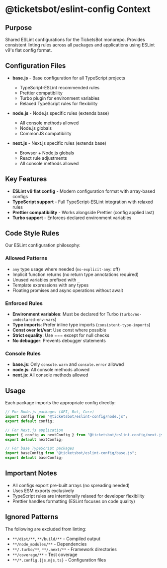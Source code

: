 # @ticketsbot/eslint-config Context

## Purpose

Shared ESLint configurations for the TicketsBot monorepo. Provides consistent linting rules across all packages and applications using ESLint v9's flat config format.

## Configuration Files

- **base.js** - Base configuration for all TypeScript projects
  - TypeScript-ESLint recommended rules
  - Prettier compatibility
  - Turbo plugin for environment variables
  - Relaxed TypeScript rules for flexibility
  
- **node.js** - Node.js specific rules (extends base)
  - All console methods allowed
  - Node.js globals
  - CommonJS compatibility
  
- **next.js** - Next.js specific rules (extends base)
  - Browser + Node.js globals
  - React rule adjustments
  - All console methods allowed

## Key Features

- **ESLint v9 flat config** - Modern configuration format with array-based configs
- **TypeScript support** - Full TypeScript-ESLint integration with relaxed rules
- **Prettier compatibility** - Works alongside Prettier (config applied last)
- **Turbo support** - Enforces declared environment variables

## Code Style Rules

Our ESLint configuration philosophy:

### Allowed Patterns
- `any` type usage where needed (`no-explicit-any`: off)
- Implicit function returns (no return type annotations required)
- Unused variables prefixed with `_`
- Template expressions with any types
- Floating promises and async operations without await

### Enforced Rules
- **Environment variables**: Must be declared for Turbo (`turbo/no-undeclared-env-vars`)
- **Type imports**: Prefer inline type imports (`consistent-type-imports`)
- **Const over let/var**: Use const where possible
- **Strict equality**: Use === except for null checks
- **No debugger**: Prevents debugger statements

### Console Rules
- **base.js**: Only `console.warn` and `console.error` allowed
- **node.js**: All console methods allowed
- **next.js**: All console methods allowed

## Usage

Each package imports the appropriate config directly:

```javascript
// For Node.js packages (API, Bot, Core)
import config from "@ticketsbot/eslint-config/node.js";
export default config;

// For Next.js application
import { config as nextConfig } from "@ticketsbot/eslint-config/next.js";
export default nextConfig;

// For base TypeScript packages
import baseConfig from "@ticketsbot/eslint-config/base.js";
export default baseConfig;
```

## Important Notes

- All configs export pre-built arrays (no spreading needed)
- Uses ESM exports exclusively
- TypeScript rules are intentionally relaxed for developer flexibility
- Prettier handles formatting (ESLint focuses on code quality)

## Ignored Patterns

The following are excluded from linting:
- `**/dist/**`, `**/build/**` - Compiled output
- `**/node_modules/**` - Dependencies
- `**/.turbo/**`, `**/.next/**` - Framework directories
- `**/coverage/**` - Test coverage
- `**/*.config.{js,mjs,ts}` - Configuration files
